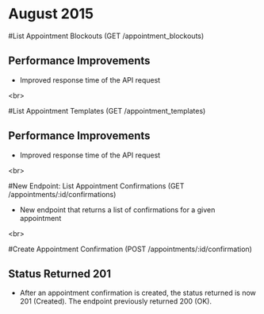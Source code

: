 # August 2015

#List Appointment Blockouts (GET /appointment_blockouts)
## Performance Improvements

- Improved response time of the API request

<br\>

#List Appointment Templates (GET /appointment_templates)
## Performance Improvements

- Improved response time of the API request

<br\>

#New Endpoint: List Appointment Confirmations (GET /appointments/:id/confirmations)
 
- New endpoint that returns a list of confirmations for a given appointment

<br\>

#Create Appointment Confirmation (POST /appointments/:id/confirmation)
## Status Returned 201

- After an appointment confirmation is created, the status returned is now 201 (Created). The endpoint previously returned 200 (OK).